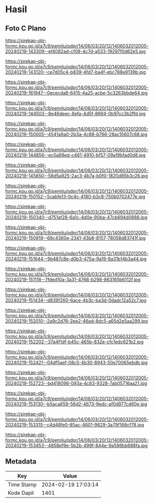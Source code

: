 # Hasil

## Foto C Plano

https://sirekap-obj-formc.kpu.go.id/a7c9/pemilu/pdpr/14/06/03/20/12/1406032012005-20240219-143309--ef4082ad-cf08-4c7d-a533-19297f0d62e5.jpg

https://sirekap-obj-formc.kpu.go.id/a7c9/pemilu/pdpr/14/06/03/20/12/1406032012005-20240219-143120--ce7d05c4-b839-4fd7-ba4f-ebc788e9139b.jpg

https://sirekap-obj-formc.kpu.go.id/a7c9/pemilu/pdpr/14/06/03/20/12/1406032012005-20240219-161947--0ececda8-6415-4a25-acbe-5c3263bbde64.jpg

https://sirekap-obj-formc.kpu.go.id/a7c9/pemilu/pdpr/14/06/03/20/12/1406032012005-20240219-144503--8e46deec-8efa-4d5f-8694-0b97cc3b2ffd.jpg

https://sirekap-obj-formc.kpu.go.id/a7c9/pemilu/pdpr/14/06/03/20/12/1406032012005-20240219-150005--4541a9a0-2b3a-4c88-b766-28ac15607c68.jpg

https://sirekap-obj-formc.kpu.go.id/a7c9/pemilu/pdpr/14/06/03/20/12/1406032012005-20240219-144856--ec0a89ed-c461-4910-bf57-09a19bfad0d8.jpg

https://sirekap-obj-formc.kpu.go.id/a7c9/pemilu/pdpr/14/06/03/20/12/1406032012005-20240219-145650--58d5a925-2ac3-4b7a-b0f0-1820d85b3c26.jpg

https://sirekap-obj-formc.kpu.go.id/a7c9/pemilu/pdpr/14/06/03/20/12/1406032012005-20240219-150152--5cabfe13-0c4c-4180-b3c8-750b0702477e.jpg

https://sirekap-obj-formc.kpu.go.id/a7c9/pemilu/pdpr/14/06/03/20/12/1406032012005-20240219-150340--d751af28-6a1c-4d0e-90ba-47cb694d0888.jpg

https://sirekap-obj-formc.kpu.go.id/a7c9/pemilu/pdpr/14/06/03/20/12/1406032012005-20240219-150919--69c4360e-2341-43b8-8157-78058d83741f.jpg

https://sirekap-obj-formc.kpu.go.id/a7c9/pemilu/pdpr/14/06/03/20/12/1406032012005-20240219-151644--9b487c8e-d0b3-475a-9a19-8a31b14b3a44.jpg

https://sirekap-obj-formc.kpu.go.id/a7c9/pemilu/pdpr/14/06/03/20/12/1406032012005-20240219-151118--7fded10a-3a31-4768-b298-863165b6112f.jpg

https://sirekap-obj-formc.kpu.go.id/a7c9/pemilu/pdpr/14/06/03/20/12/1406032012005-20240219-151434--d839f260-6ace-4b3c-ba3d-0dadc12a52c7.jpg

https://sirekap-obj-formc.kpu.go.id/a7c9/pemilu/pdpr/14/06/03/20/12/1406032012005-20240219-152010--2a9c2d76-2ee2-46ad-8dc5-a65d2e5aa299.jpg

https://sirekap-obj-formc.kpu.go.id/a7c9/pemilu/pdpr/14/06/03/20/12/1406032012005-20240219-152202--37a4f1df-b45c-465b-832e-cfc1edc621b2.jpg

https://sirekap-obj-formc.kpu.go.id/a7c9/pemilu/pdpr/14/06/03/20/12/1406032012005-20240219-152421--04df5aef-08c5-4b30-8943-50e70065ebdb.jpg

https://sirekap-obj-formc.kpu.go.id/a7c9/pemilu/pdpr/14/06/03/20/12/1406032012005-20240219-152723--bd418098-093a-4c83-9328-7ab05716aa21.jpg

https://sirekap-obj-formc.kpu.go.id/a7c9/pemilu/pdpr/14/06/03/20/12/1406032012005-20240219-153130--b5aca659-56d2-4673-9edc-af0d977cd60e.jpg

https://sirekap-obj-formc.kpu.go.id/a7c9/pemilu/pdpr/14/06/03/20/12/1406032012005-20240219-153315--c4d48fe0-85ac-4601-9829-3a79f168cf78.jpg

https://sirekap-obj-formc.kpu.go.id/a7c9/pemilu/pdpr/14/06/03/20/12/1406032012005-20240219-153453--4858ef9e-5b2b-499f-844e-9a586bb688fa.jpg


## Metadata

| Key        | Value               |
| ---------- | ------------------- |
| Time Stamp | 2024-02-19 17:03:14 |
| Kode Dapil | 1401                |



